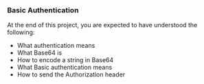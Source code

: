 ### Basic Authentication
At the end of this project, you are expected to have understood the following:
 - What authentication means
 - What Base64 is
 - How to encode a string in Base64
 - What Basic authentication means
 - How to send the Authorization header
